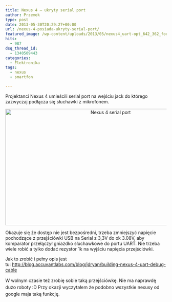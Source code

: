 ```yaml
---
title: Nexus 4 – ukryty serial port
author: Przemek
type: post
date: 2013-05-30T20:29:27+00:00
url: /nexus-4-posiada-ukryty-serial-port/
featured_image: /wp-content/uploads/2013/05/nexus4_uart-opt_642_362_force.jpg
hits:
  - 987
dsq_thread_id:
  - 1340509443
categories:
  - Elektronika
tags:
  - nexus
  - smartfon

---
```

Projektanci Nexus 4 umieścili serial port na wejściu jack do którego zazwyczaj podłącza się słuchawki z mikrofonem.

<p style="text-align: center;">
  <a href="http://techfreak.pl/wp-content/uploads/2013/05/nexus4_uart-opt_642_362_force.jpg"><img class="aligncenter size-full wp-image-3451" alt="Nexus 4 serial port" src="http://techfreak.pl/wp-content/uploads/2013/05/nexus4_uart-opt_642_362_force.jpg" width="642" height="362" /></a>
</p>

<!--more-->

Okazuje się że dostęp nie jest bezpośredni, trzeba zmniejszyć napięcie pochodzące z przejściówki USB na Serial z 3,3V do ok 3.08V, aby komparator przełączył gniazdko słuchawkowe do portu UART. Nie trzeba wiele robić a tylko dodać rezystor 1k na wyjściu napięcia przejściówki.

Jak to zrobić i pełny opis jest tu: <http://blog.accuvantlabs.com/blog/jdryan/building-nexus-4-uart-debug-cable>

<span style="line-height: 1.5em;">W wolnym czasie też zrobię sobie taką przejściówkę. Nie ma naprawdę dużo roboty :D </span><span style="line-height: 1.5em;">Przy okazji wyczytałem że podobno wszystkie nexusy od google maja taką funkcję.</span>

&nbsp;